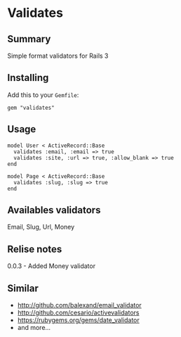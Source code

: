 # Validates

## Summary

Simple format validators for Rails 3

## Installing

Add this to your `Gemfile`:

    gem "validates"

## Usage

    model User < ActiveRecord::Base
      validates :email, :email => true
      validates :site, :url => true, :allow_blank => true
    end

    model Page < ActiveRecord::Base
      validates :slug, :slug => true
    end


## Availables validators

Email, Slug, Url, Money

## Relise notes

0.0.3 - Added Money validator

## Similar

* http://github.com/balexand/email_validator
* http://github.com/cesario/activevalidators
* https://rubygems.org/gems/date_validator
* and more...
